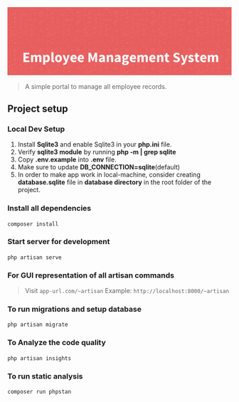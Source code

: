 ![Employee Management System](./public/images/banner.png)

> A simple portal to manage all employee records.

## Project setup

### Local Dev Setup

1. Install **Sqlite3** and enable Sqlite3 in your **php.ini** file.
1. Verify **sqlite3 module** by running **php -m | grep sqlite**
1. Copy **.env.example** into **.env** file.
1. Make sure to update **DB_CONNECTION=sqlite**(default)
1. In order to make app work in local-machine, consider creating **database.sqlite** file in **database directory** in the
root folder of the project.

### Install all dependencies
```
composer install
```

### Start server for development
```
php artisan serve
```

### For GUI representation of all artisan commands
> Visit `app-url.com/~artisan`
> Example: `http://localhost:8000/~artisan`

### To run migrations and setup database
```
php artisan migrate
```

### To Analyze the code quality
```
php artisan insights
```

### To run static analysis
```
composer run phpstan
```
